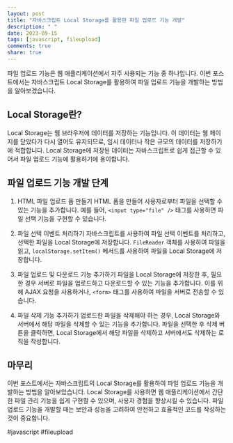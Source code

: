 ```yaml
---
layout: post
title: "자바스크립트 Local Storage를 활용한 파일 업로드 기능 개발"
description: " "
date: 2023-09-15
tags: [javascript, fileupload]
comments: true
share: true
---
```


파일 업로드 기능은 웹 애플리케이션에서 자주 사용되는 기능 중 하나입니다. 이번 포스트에서는 자바스크립트 Local Storage를 활용하여 파일 업로드 기능을 개발하는 방법을 알아보겠습니다.

## Local Storage란?

Local Storage는 웹 브라우저에 데이터를 저장하는 기능입니다. 이 데이터는 웹 페이지를 닫았다가 다시 열어도 유지되므로, 임시 데이터나 작은 규모의 데이터를 저장하기에 적합합니다. Local Storage에 저장된 데이터는 자바스크립트로 쉽게 접근할 수 있어서 파일 업로드 기능에 활용하기에 용이합니다.

## 파일 업로드 기능 개발 단계

1. HTML 파일 업로드 폼 만들기
   HTML 폼을 만들어 사용자로부터 파일을 선택할 수 있는 기능을 추가합니다. 예를 들어, `<input type="file" />` 태그를 사용하면 파일 선택 기능을 구현할 수 있습니다.

2. 파일 선택 이벤트 처리하기
   자바스크립트를 사용하여 파일 선택 이벤트를 처리하고, 선택한 파일을 Local Storage에 저장합니다. `FileReader` 객체를 사용하여 파일을 읽고, `localStorage.setItem()` 메서드를 사용하여 파일을 Local Storage에 저장합니다.

3. 파일 업로드 및 다운로드 기능 추가하기
   파일을 Local Storage에 저장한 후, 필요한 경우 서버로 파일을 업로드하고 다운로드할 수 있는 기능을 추가합니다. 이를 위해 AJAX 요청을 사용하거나, `<form>` 태그를 사용하여 파일을 서버로 전송할 수 있습니다.

4. 파일 삭제 기능 추가하기
   업로드한 파일을 삭제해야 하는 경우, Local Storage와 서버에서 해당 파일을 삭제할 수 있는 기능을 추가합니다. 파일을 선택한 후 삭제 버튼을 클릭하면, Local Storage에서 해당 파일을 삭제하고 서버에서도 삭제하는 로직을 작성합니다.

## 마무리

이번 포스트에서는 자바스크립트의 Local Storage를 활용하여 파일 업로드 기능을 개발하는 방법을 알아보았습니다. Local Storage를 사용하면 웹 애플리케이션에서 간단한 파일 관리 기능을 쉽게 구현할 수 있으며, 사용자 경험을 향상시킬 수 있습니다. 파일 업로드 기능을 개발할 때는 보안과 성능을 고려하여 안전하고 효율적인 코드를 작성하는 것이 중요합니다.

#javascript #fileupload